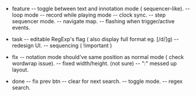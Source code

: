 - feature
-- toggle between text and innotation mode ( sequencer-like).
-- loop mode
-- record while playing mode
-- clock sync.
-- step sequencer mode.
-- navigate map.
-- flashing when trigger/active events.

- task
-- editable RegExp's flag ( also display full format eg. [/d/]g)
-- redesign UI.
-- sequencing ( !important )

- fix
-- notation mode should've same position as normal mode ( check wordwrap issue).
-- fixed width/height. (not sure)
-- ":" messed up layout. 

- done
-- fix prev btn
-- clear for next search.
-- toggle mode.
-- regex search.